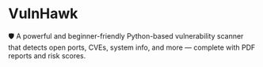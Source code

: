 # VulnHawk
🛡️ A powerful and beginner-friendly Python-based vulnerability scanner that detects open ports, CVEs, system info, and more — complete with PDF reports and risk scores.
